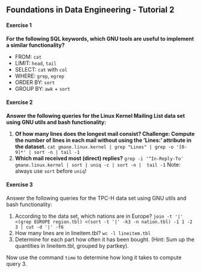 ## Foundations in Data Engineering - Tutorial 2

#### Exercise 1

**For  the  following  SQL  keywords,  which  GNU  tools  are  useful  to  implement  a similar functionality?**

* FROM: `cat`
* LIMIT: `head`, `tail`
* SELECT: `cat` with `col`
* WHERE: `grep`, `egrep`
* ORDER BY: `sort`
* GROUP BY: `awk` + `sort`



#### Exercise 2

**Answer  the  following  queries  for  the  Linux  Kernel  Mailing  List  data  set  using GNU utils and bash functionality:**

1. **Of how many lines does the longest mail consist?  Challenge:  Compute the number of lines in each mail without using the ’Lines:’  attribute in the dataset.**
   `cat gmane.linux.kernel | grep "Lines" | grep -o '[0-9]*' | sort -n | tail -1`
2. **Which mail received most (direct) replies?** 
   `grep -i '^In-Reply-To' gmane.linux.kernel | sort | uniq -c | sort -n |  tail -1`
   Note: always use `sort` before `uniq`!



#### Exercise 3

Answer the following queries for the TPC-H data set using GNU utils and bash functionality:

1.  According to the data set, which nations are in Europe?
    `join -t '|' <(grep EUROPE region.tbl) <(sort -t '|' -k3 -n nation.tbl) -1 1 -2 3 | cut -d '|' -f6`
2.  How many lines are in lineitem.tbl?
    `wc -l lineitem.tbl`
3.  Determine for each part how often it has been bought.  (Hint:  Sum up the quantities in lineitem.tbl, grouped by partkey).

Now use the command `time` to determine how long it takes to compute query 3.

